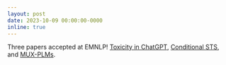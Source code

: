 ```yaml
---
layout: post
date: 2023-10-09 00:00:00-0000
inline: true
---
```


Three papers accepted at EMNLP! <a href="https://arxiv.org/pdf/2304.05335.pdf">Toxicity in ChatGPT</a>, <a href="https://arxiv.org/pdf/2305.15093.pdf">Conditional STS</a>, and <a href="https://arxiv.org/pdf/2302.12441.pdf">MUX-PLMs</a>.